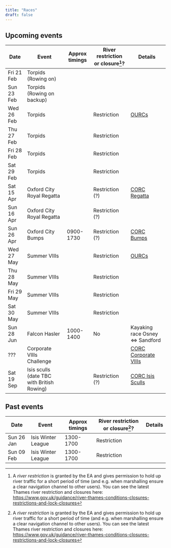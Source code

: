 ```yaml
---
title: "Races"
draft: false
---
```


## Upcoming events

|    Date    |                   Event                    | Approx timings | River restriction or closure[^*]? |                                      Details                                      |
| ---------- | ------------------------------------------ | -------------- | --------------------------------- | --------------------------------------------------------------------------------- |
| Fri 21 Feb | Torpids (Rowing on)                        |                |                                   |                                                                                   |
| Sun 23 Feb | Torpids (Rowing on backup)                 |                |                                   |                                                                                   |
| Wed 26 Feb | Torpids                                    |                | Restriction                       | [OURCs](https://ourcs.co.uk/)                                                     |
| Thu 27 Feb | Torpids                                    |                | Restriction                       |                                                                                   |
| Fri 28 Feb | Torpids                                    |                | Restriction                       |                                                                                   |
| Sat 29 Feb | Torpids                                    |                | Restriction                       |                                                                                   |
| Sat 15 Apr | Oxford City Royal Regatta                  |                | Restriction (?)                   | [CORC Regatta](http://oxfordrowingclub.org.uk/oxford-city-royal-regatta/)         |
| Sun 16 Apr | Oxford City Royal Regatta                  |                | Restriction (?)                   |                                                                                   |
| Sun 26 Apr | Oxford City Bumps                          | 0900-1730      | Restriction (?)                   | [CORC Bumps](http://oxfordrowingclub.org.uk/oxford-city-bumping-races/)           |
| Wed 27 May | Summer VIIIs                               |                | Restriction                       | [OURCs](https://ourcs.co.uk/)                                                     |
| Thu 28 May | Summer VIIIs                               |                | Restriction                       |                                                                                   |
| Fri 29 May | Summer VIIIs                               |                | Restriction                       |                                                                                   |
| Sat 30 May | Summer VIIIs                               |                | Restriction                       |                                                                                   |
| Sun 28 Jun | Falcon Hasler                              | 1000-1400      | No                                | Kayaking race Osney <=> Sandford                                                  |
| ???        | Corporate VIIIs Challenge                  |                |                                   | [CORC Corporate VIIIs](http://oxfordrowingclub.org.uk/corporate-eight-challenge/) |
| Sat 19 Sep | Isis sculls (date TBC with British Rowing) |                | Restriction (?)                   | [CORC Isis Sculls](http://oxfordrowingclub.org.uk/isis-sculls/)                   |
## Past events

|       Date      |                   Event                    | Approx timings | River restriction or closure[^*]? |                          Details                          |
| --------------- | ------------------------------------------ | -------------- | ------------------------------- | --------------------------------------------------------- |
| Sun 26 Jan | Isis Winter League                         | 1300-1700      | Restriction                     |                                                           |
| Sun 09 Feb | Isis Winter League                         | 1300-1700      | Restriction                     |                                                           |

[^*]: A _river restriction_ is granted by the EA and gives permission to hold up river traffic for a short period of time (and e.g. when marshalling ensure a clear navigation channel to other users). You can see the latest Thames river restriction and closures here: https://www.gov.uk/guidance/river-thames-conditions-closures-restrictions-and-lock-closures
